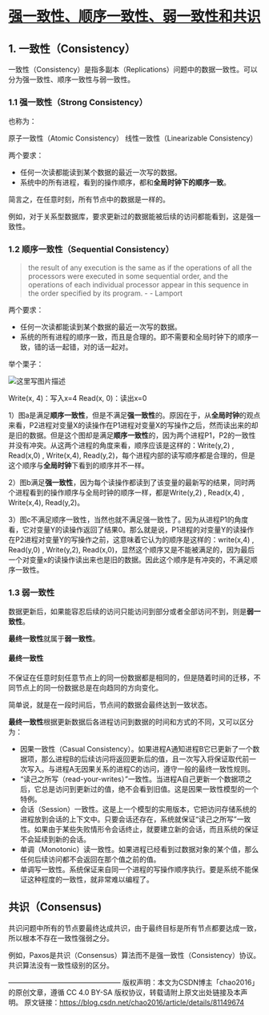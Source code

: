 # [强一致性、顺序一致性、弱一致性和共识](https://blog.csdn.net/chao2016/article/details/81149674)

## 1. 一致性（Consistency）

一致性（Consistency）是指多副本（Replications）问题中的数据一致性。可以分为强一致性、顺序一致性与弱一致性。

### 1.1 强一致性（Strong Consistency）

也称为：

原子一致性（Atomic Consistency）
线性一致性（Linearizable Consistency）

两个要求：

- 任何一次读都能读到某个数据的最近一次写的数据。
- 系统中的所有进程，看到的操作顺序，都和**全局时钟下的顺序一致**。

简言之，在任意时刻，所有节点中的数据是一样的。

例如，对于关系型数据库，要求更新过的数据能被后续的访问都能看到，这是强一致性。



### 1.2 顺序一致性（Sequential Consistency）

> the result of any execution is the same as if the operations of all the processors were executed in some sequential order, and the operations of each individual processor appear in this sequence in the order specified by its program. - - Lamport

两个要求：

- 任何一次读都能读到某个数据的最近一次写的数据。
- 系统的所有进程的顺序一致，而且是合理的。即不需要和全局时钟下的顺序一致，错的话一起错，对的话一起对。

举个栗子： 

![这里写图片描述](https://img-blog.csdn.net/20180721214208274?watermark/2/text/aHR0cHM6Ly9ibG9nLmNzZG4ubmV0L2NoYW8yMDE2/font/5a6L5L2T/fontsize/400/fill/I0JBQkFCMA==/dissolve/70)


Write(x, 4)：写入x=4 
Read(x, 0)：读出x=0

1）图a是满足**顺序一致性**，但是不满足**强一致性**的。原因在于，从**全局时钟**的观点来看，P2进程对变量X的读操作在P1进程对变量X的写操作之后，然而读出来的却是旧的数据。但是这个图却是满足**顺序一致性**的，因为两个进程P1，P2的一致性并没有冲突。从这两个进程的角度来看，顺序应该是这样的：Write(y,2) , Read(x,0) , Write(x,4), Read(y,2)，每个进程内部的读写顺序都是合理的，但是这个顺序与**全局时钟**下看到的顺序并不一样。

2）图b满足**强一致性**，因为每个读操作都读到了该变量的最新写的结果，同时两个进程看到的操作顺序与全局时钟的顺序一样，都是Write(y,2) , Read(x,4) , Write(x,4), Read(y,2)。

3）图c不满足顺序一致性，当然也就不满足强一致性了。因为从进程P1的角度看，它对变量Y的读操作返回了结果0。那么就是说，P1进程的对变量Y的读操作在P2进程对变量Y的写操作之前，这意味着它认为的顺序是这样的：write(x,4) , Read(y,0) , Write(y,2), Read(x,0)，显然这个顺序又是不能被满足的，因为最后一个对变量x的读操作读出来也是旧的数据。因此这个顺序是有冲突的，不满足顺序一致性。

### 1.3 弱一致性

数据更新后，如果能容忍后续的访问只能访问到部分或者全部访问不到，则是**弱一致性**。

**最终一致性**就属于**弱一致性**。

#### 最终一致性

不保证在任意时刻任意节点上的同一份数据都是相同的，但是随着时间的迁移，不同节点上的同一份数据总是在向趋同的方向变化。

简单说，就是在一段时间后，节点间的数据会最终达到一致状态。

**最终一致性**根据更新数据后各进程访问到数据的时间和方式的不同，又可以区分为：

- 因果一致性（Casual Consistency）。如果进程A通知进程B它已更新了一个数据项，那么进程B的后续访问将返回更新后的值，且一次写入将保证取代前一次写入。与进程A无因果关系的进程C的访问，遵守一般的最终一致性规则。
- “读己之所写（read-your-writes）”一致性。当进程A自己更新一个数据项之后，它总是访问到更新过的值，绝不会看到旧值。这是因果一致性模型的一个特例。
- 会话（Session）一致性。这是上一个模型的实用版本，它把访问存储系统的进程放到会话的上下文中。只要会话还存在，系统就保证“读己之所写”一致性。如果由于某些失败情形令会话终止，就要建立新的会话，而且系统的保证不会延续到新的会话。
- 单调（Monotonic）读一致性。如果进程已经看到过数据对象的某个值，那么任何后续访问都不会返回在那个值之前的值。
- 单调写一致性。系统保证来自同一个进程的写操作顺序执行。要是系统不能保证这种程度的一致性，就非常难以编程了。

## 共识（Consensus)

共识问题中所有的节点要最终达成共识，由于最终目标是所有节点都要达成一致，所以根本不存在一致性强弱之分。

例如，Paxos是共识（Consensus）算法而不是强一致性（Consistency）协议。共识算法没有一致性级别的区分。

————————————————
版权声明：本文为CSDN博主「chao2016」的原创文章，遵循 CC 4.0 BY-SA 版权协议，转载请附上原文出处链接及本声明。
原文链接：https://blog.csdn.net/chao2016/article/details/81149674

